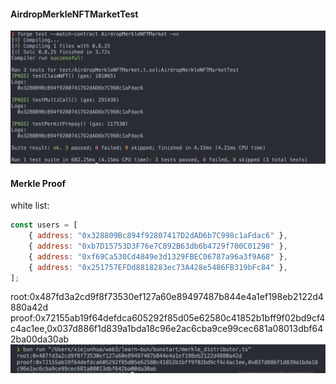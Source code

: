#### AirdropMerkleNFTMarketTest
![AirdropMerkleNFTMarketTest](image.png)

#### Merkle Proof
white list:
```javascript
const users = [
    { address: "0x328809Bc894f92807417D2dAD6b7C998c1aFdac6" },
    { address: "0xb7D15753D3F76e7C892B63db6b4729f700C01298" },
    { address: "0xf69Ca530Cd4849e3d1329FBEC06787a96a3f9A68" },
    { address: "0x251757EFDd8818283ec73A428e5486FB319bFc84" },
];
```
root:0x487fd3a2cd9f8f73530ef127a60e89497487b844e4a1ef198eb2122d4880a42d
proof:0x72155ab19f64defdca605292f85d05e62580c41852b1bff9f02bd9cf4c4ac1ee,0x037d886f1d839a1bda18c96e2ac6cba9ce99cec681a08013dbf642ba00da30ab
![proof](image-1.png)